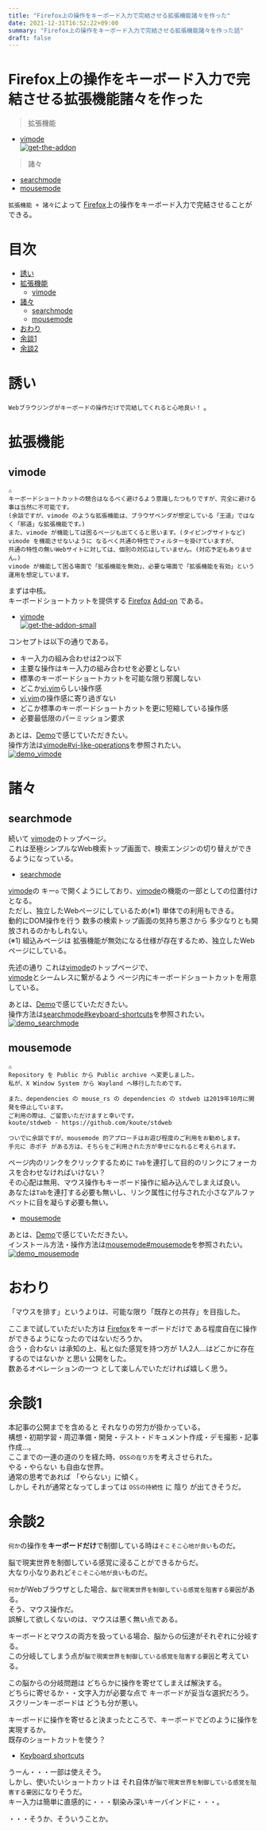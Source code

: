 ```yaml
---
title: "Firefox上の操作をキーボード入力で完結させる拡張機能諸々を作った"
date: 2021-12-31T16:52:22+09:00
summary: "Firefox上の操作をキーボード入力で完結させる拡張機能諸々を作った話"
draft: false
---
```

# Firefox上の操作をキーボード入力で完結させる拡張機能諸々を作った
> 拡張機能
- [vimode](https://addons.mozilla.org/en-US/firefox/addon/vimode/)  
[![get-the-addon](get-the-addon.png)](https://addons.mozilla.org/en-US/firefox/addon/vimode/)

> 諸々
- [searchmode](https://ghsable.github.io/searchmode/)
- [mousemode](https://crates.io/crates/mousemode)

`拡張機能 + 諸々`によって [Firefox](https://www.mozilla.org/en-US/firefox/new/)上の操作をキーボード入力で完結させることができる。

# 目次
* [誘い](#誘い)
* [拡張機能](#拡張機能)
  * [vimode](#vimode)
* [諸々](#諸々)
  * [searchmode](#searchmode)
  * [mousemode](#mousemode)
* [おわり](#おわり)
* [余談1](#余談1)
* [余談2](#余談2)

# 誘い
`Webブラウジングがキーボードの操作だけで完結してくれると心地良い！` 。  

# 拡張機能

## vimode
```
⚠️
キーボードショートカットの競合はなるべく避けるよう意識したつもりですが、完全に避ける事は当然に不可能です。
(余談ですが、vimode のような拡張機能は、ブラウザベンダが想定している「王道」ではなく「邪道」な拡張機能です。)
また、vimode が機能しては困るページも出てくると思います。(タイピングサイトなど)
vimode を機能させないように なるべく共通の特性でフィルターを掛けていますが、
共通の特性の無いWebサイトに対しては、個別の対応はしていません。(対応予定もありません。)
vimode が機能して困る場面で「拡張機能を無効」、必要な場面で「拡張機能を有効」という運用を想定しています。
```
まずは中核。  
キーボードショートカットを提供する [Firefox](https://www.mozilla.org/en-US/firefox/new/) [Add-on](https://addons.mozilla.org/en-US/firefox/) である。
- [vimode](https://addons.mozilla.org/en-US/firefox/addon/vimode/)  
[![get-the-addon-small](get-the-addon-small.png)](https://addons.mozilla.org/en-US/firefox/addon/vimode/)

コンセプトは以下の通りである。
- キー入力の組み合わせは2つ以下
- 主要な操作はキー入力の組み合わせを必要としない
- 標準のキーボードショートカットを可能な限り邪魔しない
- どこか[vi](http://ex-vi.sourceforge.net/),[vim](https://www.vim.org/)らしい操作感
- [vi](http://ex-vi.sourceforge.net/),[vim](https://www.vim.org/)の操作感に寄り過ぎない
- どこか標準のキーボードショートカットを更に短縮している操作感
- 必要最低限のパーミッション要求

あとは、[Demo](https://github.com/ghsable/vimode#vimode)で感じていただきたい。  
操作方法は[vimode#vi-like-operations](https://github.com/ghsable/vimode#vi-like-operations)を参照されたい。  
[![demo_vimode](https://raw.githubusercontent.com/ghsable/vimode/main/.readme/images/demo_vimode.gif)](https://raw.githubusercontent.com/ghsable/vimode/main/.readme/images/demo_vimode.mp4)

# 諸々

## searchmode
続いて [vimode](https://addons.mozilla.org/en-US/firefox/addon/vimode/)のトップページ。  
これは至極シンプルなWeb検索トップ画面で、検索エンジンの切り替えができるようになっている。  
- [searchmode](https://ghsable.github.io/searchmode/)

[vimode](https://addons.mozilla.org/en-US/firefox/addon/vimode/)の キー`o` で開くようにしており、[vimode](https://addons.mozilla.org/en-US/firefox/addon/vimode/)の機能の一部としての位置付けとなる。  
ただし、独立したWebページにしているため(※1) 単体での利用もできる。  
動的にDOM操作を行う 数多の検索トップ画面の気持ち悪さから 多少なりとも開放されるのかもしれない。  
(※1) 組込みページは 拡張機能が無効になる仕様が存在するため、独立したWebページにしている。

先述の通り これは[vimode](https://addons.mozilla.org/en-US/firefox/addon/vimode/)のトップページで、  
[vimode](https://addons.mozilla.org/en-US/firefox/addon/vimode/)とシームレスに繋がるよう ページ内にキーボードショートカットを用意している。  

あとは、[Demo](https://github.com/ghsable/searchmode#demo)で感じていただきたい。  
操作方法は[searchmode#keyboard-shortcuts](https://github.com/ghsable/searchmode#keyboard-shortcuts)を参照されたい。  
[![demo_searchmode](https://raw.githubusercontent.com/ghsable/searchmode/main/.readme/images/demo_searchmode.gif)](https://raw.githubusercontent.com/ghsable/searchmode/main/.readme/images/demo_searchmode.mp4)

## mousemode
```
⚠️
Repository を Public から Public archive へ変更しました。
私が、X Window System から Wayland へ移行したためです。

また、dependencies の mouse_rs の dependencies の stdweb は2019年10月に開発を停止しています。
ご利用の際は、ご留意いただけますと幸いです。
koute/stdweb - https://github.com/koute/stdweb

ついでに余談ですが、mousemode 的アプローチはお遊び程度のご利用をお勧めします。
手元に 赤ポチ がある方は、そちらをご利用された方が幸せになれると考えられます。
```
ページ内のリンクをクリックするために `Tab`を連打して目的のリンクにフォーカスを合わせなければいけない？  
その心配は無用、マウス操作もキーボード操作に組み込んでしまえば良い。  
あなたは`Tab`を連打する必要も無いし、リンク属性に付与された小さなアルファベットに目を凝らす必要も無い。  
- [mousemode](https://crates.io/crates/mousemode)

あとは、[Demo](https://github.com/ghsable/mousemode#demo)で感じていただきたい。  
インストール方法・操作方法は[mousemode#mousemode](https://github.com/ghsable/mousemode#mousemode)を参照されたい。  
[![demo_mousemode](https://raw.githubusercontent.com/ghsable/mousemode/main/.readme/images/demo_mousemode.gif)](https://raw.githubusercontent.com/ghsable/mousemode/main/.readme/images/demo_mousemode.mp4)

# おわり
「マウスを排す」というよりは、可能な限り「既存との共存」を目指した。  

ここまで試していただいた方は [Firefox](https://www.mozilla.org/en-US/firefox/new/)をキーボードだけで ある程度自在に操作ができるようになったのではないだろうか。  
合う・合わない は承知の上、私と似た感覚を持つ方が 1人2人...はどこかに存在するのではないか と思い 公開をした。  
数あるオペレーションの一つ として楽しんでいただければ嬉しく思う。

# 余談1
本記事の公開までを含めると それなりの労力が掛かっている。  
構想・初期学習・周辺準備・開発・テスト・ドキュメント作成・デモ撮影・記事作成...。  
ここまでの一連の道のりを経た時、`OSSの在り方`を考えさせられた。  
やる・やらない も自由な世界。  
通常の思考であれば 「やらない」に傾く。  
しかし それが通常となってしまっては `OSSの持続性` に 陰り が出てきそうだ。

# 余談2
`何か`の操作を**キーボードだけ**で制御している時は`そこそこ心地が良い`ものだ。  

脳で現実世界を制御している感覚に浸ることができるからだ。  
大なり小なりあれど`そこそこ心地が良い`ものだ。  

`何か`がWebブラウザとした場合、`脳で現実世界を制御している感覚を阻害する要因`がある。  
そう、マウス操作だ。  
誤解して欲しくないのは、マウスは悪く無い点である。  

キーボードとマウスの両方を扱っている場合、脳からの伝達がそれぞれに分岐する。  
この分岐してしまう点が`脳で現実世界を制御している感覚を阻害する要因`と考えている。  

この脳からの分岐問題は どちらかに操作を寄せてしまえば解決する。  
どちらに寄せるか・・文字入力が必要な点で キーボードが妥当な選択だろう。  
スクリーンキーボードは どうも分が悪い。  

キーボードに操作を寄せると決まったところで、キーボードでどのように操作を実現するか。  
既存のショートカットを使う？
- [Keyboard shortcuts](https://support.mozilla.org/en-US/kb/keyboard-shortcuts-perform-firefox-tasks-quickly)

うーん・・・一部は使えそう。  
しかし、使いたいショートカットは それ自体が`脳で現実世界を制御している感覚を阻害する要因`になりそうだ。  
キー入力は簡単に直感的に・・・馴染み深いキーバインドに・・・。  

・・・そうか、そういうことか。
